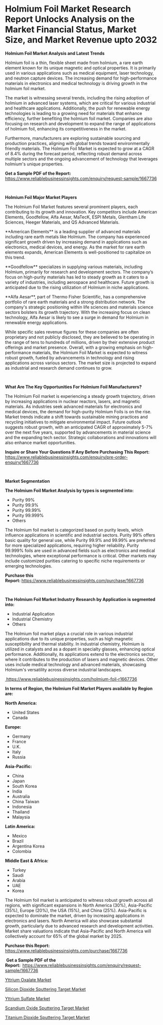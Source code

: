 <p><h1>Holmium Foil Market Research Report Unlocks Analysis on the Market Financial Status, Market Size, and Market Revenue upto 2032</h1></p><p><strong>Holmium Foil Market Analysis and Latest Trends</strong></p>
<p><p>Holmium foil is a thin, flexible sheet made from holmium, a rare earth element known for its unique magnetic and optical properties. It is primarily used in various applications such as medical equipment, laser technology, and neutron capture devices. The increasing demand for high-performance materials in electronics and medical technology is driving growth in the holmium foil market.</p><p>The market is witnessing several trends, including the rising adoption of holmium in advanced laser systems, which are critical for various industrial and healthcare applications. Additionally, the push for renewable energy technologies is leading to a growing need for materials that enhance efficiency, further benefiting the holmium foil market. Companies are also focusing on research and development to expand the range of applications of holmium foil, enhancing its competitiveness in the market.</p><p>Furthermore, manufacturers are exploring sustainable sourcing and production practices, aligning with global trends toward environmentally friendly materials. The Holmium Foil Market is expected to grow at a CAGR of 8.4% during the forecast period, reflecting robust demand across multiple sectors and the ongoing advancement of technology that leverages holmium's unique properties.</p></p>
<p><strong>Get a Sample PDF of the Report:&nbsp;</strong> <a href="https://www.reliablebusinessinsights.com/enquiry/request-sample/1667736?utm_campaign=100&utm_medium=2&utm_source=Github&utm_content=ia&utm_term=07032025&utm_id=holmium-foil">https://www.reliablebusinessinsights.com/enquiry/request-sample/1667736</a></p>
<p>&nbsp;</p>
<p><strong>Holmium Foil Major Market Players</strong></p>
<p><p>The Holmium Foil Market features several prominent players, each contributing to its growth and innovation. Key competitors include American Elements, Goodfellow, Alfa Aesar, MaTecK, ESPI Metals, Glentham Life Sciences, Heeger Materials, and QS Advanced Materials.</p><p>**American Elements** is a leading supplier of advanced materials including rare earth metals like Holmium. The company has experienced significant growth driven by increasing demand in applications such as electronics, medical devices, and energy. As the market for rare earth elements expands, American Elements is well-positioned to capitalize on this trend.</p><p>**Goodfellow** specializes in supplying various materials, including Holmium, primarily for research and development sectors. The company’s focus on high-purity materials has led to steady growth as it caters to a variety of industries, including aerospace and healthcare. Future growth is anticipated due to the rising utilization of Holmium in niche applications.</p><p>**Alfa Aesar**, part of Thermo Fisher Scientific, has a comprehensive portfolio of rare earth materials and a strong distribution network. The company's strategic positioning within life sciences and materials science sectors bolsters its growth trajectory. With the increasing focus on clean technology, Alfa Aesar is likely to see a surge in demand for Holmium in renewable energy applications.</p><p>While specific sales revenue figures for these companies are often proprietary and not publicly disclosed, they are believed to be operating in the range of tens to hundreds of millions, driven by their extensive product offerings and market presence. Overall, with a growing emphasis on high-performance materials, the Holmium Foil Market is expected to witness robust growth, fueled by advancements in technology and rising applications across various sectors. The market size is projected to expand as industrial and research demand continues to grow.</p></p>
<p>&nbsp;</p>
<p><strong>What Are The Key Opportunities For Holmium Foil Manufacturers?</strong></p>
<p><p>The Holmium Foil market is experiencing a steady growth trajectory, driven by increasing applications in nuclear reactors, lasers, and magnetic materials. As industries seek advanced materials for electronics and medical devices, the demand for high-purity Holmium Foils is on the rise. Market trends indicate a shift towards sustainable mining practices and recycling initiatives to mitigate environmental impact. Future outlook suggests robust growth, with an anticipated CAGR of approximately 5-7% over the next five years, supported by advancements in material science and the expanding tech sector. Strategic collaborations and innovations will also enhance market opportunities.</p></p>
<p><strong>Inquire or Share Your Questions If Any Before Purchasing This Report:</strong> <a href="https://www.reliablebusinessinsights.com/enquiry/pre-order-enquiry/1667736?utm_campaign=100&utm_medium=2&utm_source=Github&utm_content=ia&utm_term=07032025&utm_id=holmium-foil">https://www.reliablebusinessinsights.com/enquiry/pre-order-enquiry/1667736</a></p>
<p>&nbsp;</p>
<p><strong>Market Segmentation</strong></p>
<p><strong>The Holmium Foil Market Analysis by types is segmented into:</strong></p>
<p><ul><li>Purity 99%</li><li>Purity 99.9%</li><li>Purity 99.99%</li><li>Purity 99.999%</li><li>Others</li></ul></p>
<p><p>The Holmium foil market is categorized based on purity levels, which influence applications in scientific and industrial sectors. Purity 99% offers basic quality for general use, while Purity 99.9% and 99.99% are preferred for more specialized applications, requiring higher reliability. Purity 99.999% foils are used in advanced fields such as electronics and medical technologies, where exceptional performance is critical. Other markets may include customized purities catering to specific niche requirements or emerging technologies.</p></p>
<p><strong>Purchase this Report:&nbsp;</strong><a href="https://www.reliablebusinessinsights.com/purchase/1667736?utm_campaign=100&utm_medium=2&utm_source=Github&utm_content=ia&utm_term=07032025&utm_id=holmium-foil">https://www.reliablebusinessinsights.com/purchase/1667736</a></p>
<p>&nbsp;</p>
<p><strong>The Holmium Foil Market Industry Research by Application is segmented into:</strong></p>
<p><ul><li>Industrial Application</li><li>Industrial Chemistry</li><li>Others</li></ul></p>
<p><p>The Holmium foil market plays a crucial role in various industrial applications due to its unique properties, such as high magnetic susceptibility and thermal stability. In industrial chemistry, Holmium is utilized in catalysts and as a dopant in specialty glasses, enhancing optical performance. Additionally, its applications extend to the electronics sector, where it contributes to the production of lasers and magnetic devices. Other uses include medical technology and advanced materials, showcasing Holmium's versatility across diverse industrial landscapes.</p></p>
<p><a href="https://www.reliablebusinessinsights.com/holmium-foil-r1667736?utm_campaign=100&utm_medium=2&utm_source=Github&utm_content=ia&utm_term=07032025&utm_id=holmium-foil">&nbsp;https://www.reliablebusinessinsights.com/holmium-foil-r1667736</a></p>
<p><strong>In terms of Region, the Holmium Foil Market Players available by Region are:</strong></p>
<p>
    <p> <strong> North America: </strong>
        <ul>
            <li>United States</li>
            <li>Canada</li>
        </ul>
        </p> 
    <p> <strong> Europe: </strong>
        <ul>
            <li>Germany</li>
            <li>France</li>
            <li>U.K.</li>
            <li>Italy</li>
            <li>Russia</li>
        </ul>
        </p> 
    <p> <strong> Asia-Pacific: </strong>
        <ul>
            <li>China</li>
            <li>Japan</li>
            <li>South Korea</li>
            <li>India</li>
            <li>Australia</li>
            <li>China Taiwan</li>
            <li>Indonesia</li>
            <li>Thailand</li>
            <li>Malaysia</li>
        </ul>
        </p> 
    <p> <strong> Latin America: </strong>
        <ul>
            <li>Mexico</li>
            <li>Brazil</li>
            <li>Argentina Korea</li>
            <li>Colombia</li>
        </ul>
        </p> 
    <p> <strong> Middle East & Africa: </strong>
        <ul>
            <li>Turkey</li>
            <li>Saudi</li>
            <li>Arabia</li>
            <li>UAE</li>
            <li>Korea</li>
        </ul>
    </p>
    </p>
<p><p>The Holmium foil market is anticipated to witness robust growth across all regions, with significant expansions in North America (30%), Asia-Pacific (35%), Europe (20%), the USA (15%), and China (25%). Asia-Pacific is expected to dominate the market, driven by increasing applications in electronics and lasers. North America will also showcase substantial growth, particularly due to advanced research and development activities. Market share valuations indicate that Asia-Pacific and North America will collectively account for 65% of the global market by 2025.</p></p>
<p><strong>Purchase this Report: </strong><a href="https://www.reliablebusinessinsights.com/purchase/1667736?utm_campaign=100&utm_medium=2&utm_source=Github&utm_content=ia&utm_term=07032025&utm_id=holmium-foil">https://www.reliablebusinessinsights.com/purchase/1667736</a></p>
<p>&nbsp;<strong>Get a Sample PDF of the Report:&nbsp;&nbsp;</strong><a href="https://www.reliablebusinessinsights.com/enquiry/request-sample/1667736?utm_campaign=100&utm_medium=2&utm_source=Github&utm_content=ia&utm_term=07032025&utm_id=holmium-foil">https://www.reliablebusinessinsights.com/enquiry/request-sample/1667736</a></p>
<p><strong></strong></p>
<p><p><a href="https://github.com/ilanarohalgh/Market-Research-Report-List-1/blob/main/yttrium-oxalate-market.md?utm_campaign=100&utm_medium=2&utm_source=Github&utm_content=ia&utm_term=07032025&utm_id=holmium-foil">Yttrium Oxalate Market</a></p><p><a href="https://github.com/kadutjoelly83/Market-Research-Report-List-1/blob/main/silicon-dioxide-sputtering-target-market.md?utm_campaign=100&utm_medium=2&utm_source=Github&utm_content=ia&utm_term=07032025&utm_id=holmium-foil">Silicon Dioxide Sputtering Target Market</a></p><p><a href="https://github.com/frodanlert/Market-Research-Report-List-1/blob/main/yttrium-sulfate-market.md?utm_campaign=100&utm_medium=2&utm_source=Github&utm_content=ia&utm_term=07032025&utm_id=holmium-foil">Yttrium Sulfate Market</a></p><p><a href="https://github.com/iperitvik8/Market-Research-Report-List-1/blob/main/scandium-oxide-sputtering-target-market.md?utm_campaign=100&utm_medium=2&utm_source=Github&utm_content=ia&utm_term=07032025&utm_id=holmium-foil">Scandium Oxide Sputtering Target Market</a></p><p><a href="https://github.com/snaikraso/Market-Research-Report-List-1/blob/main/titanium-dioxide-sputtering-target-market.md?utm_campaign=100&utm_medium=2&utm_source=Github&utm_content=ia&utm_term=07032025&utm_id=holmium-foil">Titanium Dioxide Sputtering Target Market</a></p></p>
